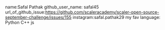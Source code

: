 name:Safal Pathak
github_user_name: safal45
url_of_github_issue:https://github.com/scaleracademy/scaler-open-source-september-challenge/issues/155
instagram:safal.pathak29
my fav language: Python C++ js